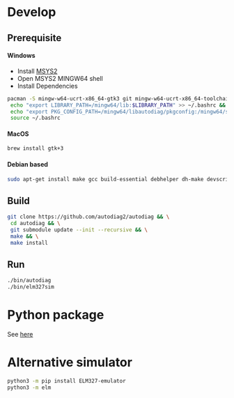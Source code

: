 
# Develop
## Prerequisite
#### Windows
 - Install [MSYS2](https://www.msys2.org/)
 - Open MSYS2 MINGW64 shell
 - Install Dependencies
 ```bash
 pacman -S mingw-w64-ucrt-x86_64-gtk3 git mingw-w64-ucrt-x86_64-toolchain base-devel gcc pkg-config mingw-w64-x86_64-gtk3 && \
  echo "export LIBRARY_PATH=/mingw64/lib:$LIBRARY_PATH" >> ~/.bashrc && \
  echo "export PKG_CONFIG_PATH=/mingw64/libautodiag/pkgconfig:/mingw64/share/pkgconfig" >> ~/.bashrc && \
  source ~/.bashrc
 ```
#### MacOS
```bash
brew install gtk+3
```
#### Debian based
```bash
sudo apt-get install make gcc build-essential debhelper dh-make devscripts libgtk-3-0 libgtk-3-dev git
```
## Build
```bash
git clone https://github.com/autodiag2/autodiag && \
 cd autodiag && \
 git submodule update --init --recursive && \
 make && \
 make install
```
## Run
```bash
./bin/autodiag
./bin/elm327sim
```

# Python package
See [here](/pyautodiag/README.md)

# Alternative simulator
```bash
python3 -m pip install ELM327-emulator
python3 -m elm
```
